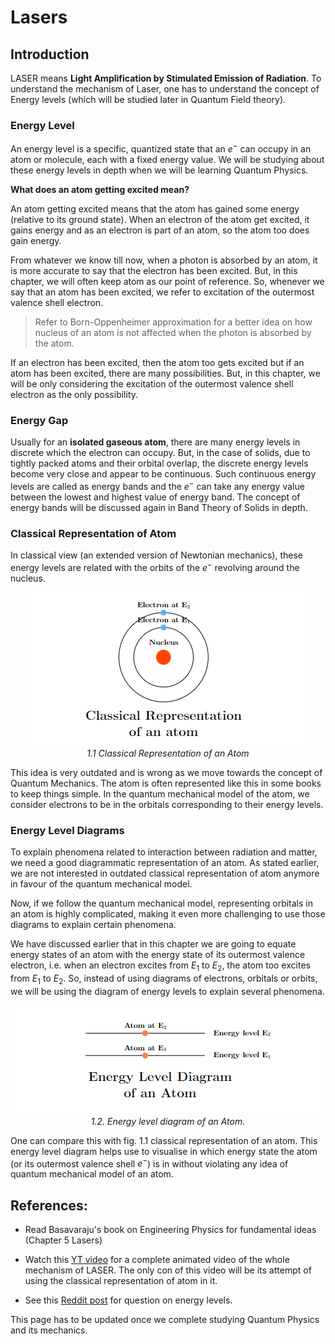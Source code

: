# Lasers

## Introduction

LASER means **Light Amplification by Stimulated Emission of Radiation**. To understand the mechanism of Laser, one has to understand the concept of Energy levels (which will be studied later in Quantum Field theory).

### Energy Level

An energy level is a specific, quantized state that an $e^{-}$ can occupy in an atom or molecule, each with a fixed energy value. We will be studying about these energy levels in depth when we will be learning Quantum Physics.

**What does an atom getting excited mean?**

An atom getting excited means that the atom has gained some energy (relative to its ground state). When an electron of the atom get excited, it gains energy and as an electron is part of an atom, so the atom too does gain energy.

From whatever we know till now, when a photon is absorbed by an atom, it is more accurate to say that the electron has been excited. But, in this chapter, we will often keep atom as our point of reference. So, whenever we say that an atom has been excited, we refer to excitation of the outermost valence shell electron.

> Refer to Born-Oppenheimer approximation for a better idea on how nucleus of an atom is not affected when the photon is absorbed by the atom.

If an electron has been excited, then the atom too gets excited but if an atom has been excited, there are many possibilities. But, in this chapter, we will be only considering the excitation of the outermost valence shell electron as the only possibility.

### Energy Gap

Usually for an **isolated gaseous atom**, there are many energy levels in discrete which the electron can occupy. But, in the case of solids, due to tightly packed atoms and their orbital overlap, the discrete energy levels become very close and appear to be continuous. Such continuous energy levels are called as energy bands and the $e^{-}$ can take any energy value between the lowest and highest value of energy band. The concept of energy bands will be discussed again in Band Theory of Solids in depth.

### Classical Representation of Atom

In classical view (an extended version of Newtonian mechanics), these energy levels are related with the orbits of the $e^{-}$ revolving around the nucleus.


<p align="center">
    <img src="./img/01_classical_atom.png"><br/>
    <i>1.1 Classical Representation of an Atom</i>
</p>

This idea is very outdated and is wrong as we move towards the concept of Quantum Mechanics. The atom is often represented like this in some books to keep things simple. In the quantum mechanical model of the atom, we consider electrons to be in the orbitals corresponding to their energy levels.

### Energy Level Diagrams

To explain phenomena related to interaction between radiation and matter, we need a good diagrammatic representation of an atom. As stated earlier, we are not interested in outdated classical representation of atom anymore in favour of the quantum mechanical model.

Now, if we follow the quantum mechanical model, representing orbitals in an atom is highly complicated, making it even more challenging to use those diagrams to explain certain phenomena. 

We have discussed earlier that in this chapter we are going to equate energy states of an atom with the energy state of its outermost valence electron, i.e. when an electron excites from $E_{1}$ to $E_{2}$, the atom too excites from $E_{1}$ to $E_{2}$. So, instead of using diagrams of electrons, orbitals or orbits, we will be using the diagram of energy levels to explain several phenomena.

<p align="center">
    <img src="./img/02_energy_levels.png"><br/>
    <i>1.2. Energy level diagram of an Atom.</i>
</p>

One can compare this with fig. 1.1 classical representation of an atom. This energy level diagram helps use to visualise in which energy state the atom (or its outermost valence shell $e^{-}$) is in without violating any idea of quantum mechanical model of an atom.

## References: 

- Read Basavaraju's book on Engineering Physics for fundamental ideas (Chapter 5 Lasers)

- Watch this [YT video](https://www.youtube.com/watch?v=_JOchLyNO_w&t=233s) for a complete animated video of the whole mechanism of LASER. The only con of this video will be its attempt of using the classical representation of atom in it.

- See this [Reddit post](https://www.reddit.com/r/Physics/comments/1ev7gss/are_energy_levels_for_electrons_or_atoms/) for question on energy levels.

This page has to be updated once we complete studying Quantum Physics and its mechanics.